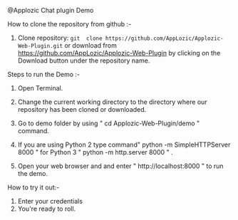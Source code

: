 @Applozic Chat plugin Demo



How to clone the repository from github :-


1. Clone repository: ```git  clone https://github.com/AppLozic/Applozic-Web-Plugin.git```
or download from https://github.com/AppLozic/Applozic-Web-Plugin by clicking on the Download button under the repository name.


Steps to run the Demo :-

1. Open Terminal.

2. Change the current working directory to the directory where our repository has been cloned or downloaded.

3. Go to demo folder by using " cd Applozic-Web-Plugin/demo " command. 

4. If you are using Python 2 type command" python -m SimpleHTTPServer 8000 "
   for Python 3 " python -m http.server 8000 " .

5. Open your web browser and and enter " http://localhost:8000 " to run the demo.



How to try it out:-

1. Enter your credentials 
2. You're ready to roll.
